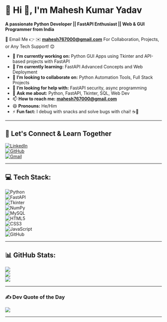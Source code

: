 # 💫 Hi 👋, I'm Mahesh Kumar Yadav  
**A passionate Python Developer || FastAPI Enthusiast || Web & GUI Programmer from India**

📩 Email Me 👉 ✉️ **mahesh767000@gmail.com** For Collaboration, Projects, or Any Tech Support! 😊

- 🔭 **I’m currently working on:** Python GUI Apps using Tkinter and API-based projects with FastAPI  
- 🌱 **I’m currently learning:** FastAPI Advanced Concepts and Web Deployment  
- 👯 **I’m looking to collaborate on:** Python Automation Tools, Full Stack Projects  
- 🤔 **I’m looking for help with:** FastAPI security, async programming  
- 💬 **Ask me about:** Python, FastAPI, Tkinter, SQL, Web Dev  
- 📫 **How to reach me:** **mahesh767000@gmail.com**  
- 😄 **Pronouns:** He/Him  
- ⚡ **Fun fact:** I debug with snacks and solve bugs with chai! ☕🐞  

---

## 🔗 Let's Connect & Learn Together

[![LinkedIn](https://img.shields.io/badge/LinkedIn-%230077B5.svg?logo=linkedin&logoColor=white)](https://linkedin.com)  
[![GitHub](https://img.shields.io/badge/GitHub-Mahesh%20Yadav-181717?logo=github&logoColor=white)](https://github.com/)  
[![Gmail](https://img.shields.io/badge/Gmail-%23D14836.svg?logo=gmail&logoColor=white)](mailto:mahesh767000@gmail.com)  

---

## 💻 Tech Stack:
![Python](https://img.shields.io/badge/python-%233776AB.svg?style=for-the-badge&logo=python&logoColor=white)  
![FastAPI](https://img.shields.io/badge/fastapi-%2300C7B7.svg?style=for-the-badge&logo=fastapi&logoColor=white)  
![Tkinter](https://img.shields.io/badge/Tkinter-%23000000.svg?style=for-the-badge&logo=python&logoColor=white)  
![NumPy](https://img.shields.io/badge/numpy-%23013243.svg?style=for-the-badge&logo=numpy&logoColor=white)  
![MySQL](https://img.shields.io/badge/mysql-%2300f.svg?style=for-the-badge&logo=mysql&logoColor=white)  
![HTML5](https://img.shields.io/badge/html5-%23E34F26.svg?style=for-the-badge&logo=html5&logoColor=white)  
![CSS3](https://img.shields.io/badge/css3-%231572B6.svg?style=for-the-badge&logo=css3&logoColor=white)  
![JavaScript](https://img.shields.io/badge/javascript-%23F7DF1E.svg?style=for-the-badge&logo=javascript&logoColor=black)  
![GitHub](https://img.shields.io/badge/github-%23121011.svg?style=for-the-badge&logo=github&logoColor=white)

---

## 📊 GitHub Stats:
![](https://github-readme-stats.vercel.app/api?username=mahesh767000&theme=radical&hide_border=false&include_all_commits=true&count_private=true)  
![](https://github-readme-stats.vercel.app/api/top-langs/?username=mahesh767000&theme=radical&hide_border=false&layout=compact)  
![](https://github-readme-streak-stats.herokuapp.com/?user=mahesh767000&theme=radical&hide_border=false)

---

### ✍️ Dev Quote of the Day
![](https://quotes-github-readme.vercel.app/api?type=horizontal&theme=radical)

---

<!-- Made with ❤️ by Mahesh Kumar Yadav -->
